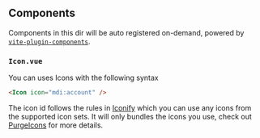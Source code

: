 ## Components

Components in this dir will be auto registered on-demand, powered by [`vite-plugin-components`](https://github.com/antfu/vite-plugin-components).

### `Icon.vue`

You can uses Icons with the following syntax

```html
<Icon icon="mdi:account" />
```

The icon id follows the rules in [Iconify](https://iconify.design/) which you can use any icons from the supported icon sets. It will only bundles the icons you use, check out [PurgeIcons](https://github.com/antfu/purge-icons) for more details.

